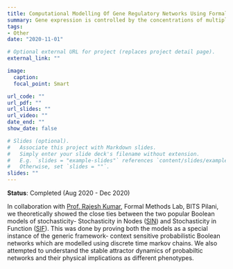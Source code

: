```yaml
---
title: Computational Modelling Of Gene Regulatory Networks Using Formal Methods
summary: Gene expression is controlled by the concentrations of multiple proteins, which can be modelled as discrete circuit (based on the threshold concentrations). We prove the relationaship between two popular formal stochastic frameworks.
tags:
- Other
date: "2020-11-01"

# Optional external URL for project (replaces project detail page).
external_link: ""

image:
  caption: 
  focal_point: Smart

url_code: ""
url_pdf: ""
url_slides: ""
url_video: ""
date_end: ""
show_date: false

# Slides (optional).
#   Associate this project with Markdown slides.
#   Simply enter your slide deck's filename without extension.
#   E.g. `slides = "example-slides"` references `content/slides/example-slides.md`.
#   Otherwise, set `slides = ""`.
slides: ""
---
```


**Status**: Completed (Aug 2020 - Dec 2020)

In collaboration with [Prof. Rajesh Kumar](https://www.bits-pilani.ac.in/pilani/rajeshk/profile), Formal Methods Lab, BITS Pilani, we theoretically showed the close ties between the two popular Boolean models of stochasticity- Stochasticity in Nodes ([SIN](https://pubmed.ncbi.nlm.nih.gov/17543998/)) and Stochasticity in Function ([SIF](https://www.ncbi.nlm.nih.gov/pmc/articles/PMC2687968/)). This was done by proving both the models as a special instance of the generic framework- context sensitive probabilistic Boolean networks which are modelled using discrete time markov chains. We also attempted to understand the stable attractor dynamics of probabiltic networks and their physical implications as different phenotypes.

